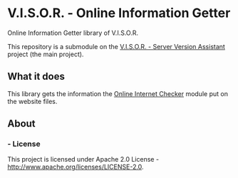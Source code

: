 # V.I.S.O.R. - Online Information Getter
Online Information Getter library of V.I.S.O.R.

This repository is a submodule on the [V.I.S.O.R. - Server Version Assistant](https://github.com/Edw590/VISOR---Server-Version-Assistant) project (the main project).

## What it does
This library gets the information the [Online Internet Checker](https://github.com/Edw590/VISOR-OnlineInformationChecker)
module put on the website files.

## About
### - License
This project is licensed under Apache 2.0 License - http://www.apache.org/licenses/LICENSE-2.0.
